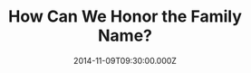 ---
title: "How Can We Honor the Family Name?"
image: "https://i.imgur.com/MuLYIpM.jpg"
date: "2014-11-09T09:30:00.000Z"
video:
  type: "vimeo"
  id: 111349347
speaker:
  name: "Bart Wilkins"
  permalink: "bart-wilkins"
series: "descendants"
---